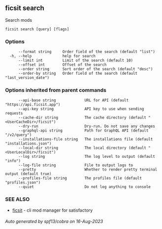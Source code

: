 ## ficsit search

Search mods

```
ficsit search [query] [flags]
```

### Options

```
      --format string     Order field of the search (default "list")
  -h, --help              help for search
      --limit int         Limit of the search (default 10)
      --offset int        Offset of the search
      --order string      Sort order of the search (default "desc")
      --order-by string   Order field of the search (default "last_version_date")
```

### Options inherited from parent commands

```
      --api-base string             URL for API (default "https://api.ficsit.app")
      --api-key string              API key to use when sending requests
      --cache-dir string            The cache directory (default "<UserCacheDir>/ficsit")
      --dry-run                     Dry-run. Do not save any changes
      --graphql-api string          Path for GraphQL API (default "/v2/query")
      --installations-file string   The installations file (default "installations.json")
      --local-dir string            The local directory (default "<UserLocalDir>/ficsit")
      --log string                  The log level to output (default "info")
      --log-file string             File to output logs to
      --pretty                      Whether to render pretty terminal output (default true)
      --profiles-file string        The profiles file (default "profiles.json")
      --quiet                       Do not log anything to console
```

### SEE ALSO

* [ficsit](ficsit.md)	 - cli mod manager for satisfactory

###### Auto generated by spf13/cobra on 16-Aug-2023
